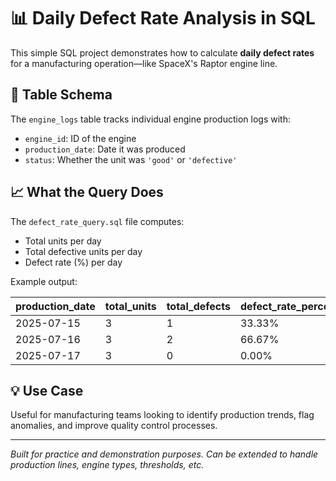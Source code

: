 # 📊 Daily Defect Rate Analysis in SQL

This simple SQL project demonstrates how to calculate **daily defect rates** for a manufacturing operation—like SpaceX's Raptor engine line.

## 🔧 Table Schema

The `engine_logs` table tracks individual engine production logs with:

- `engine_id`: ID of the engine
- `production_date`: Date it was produced
- `status`: Whether the unit was `'good'` or `'defective'`

## 📈 What the Query Does

The `defect_rate_query.sql` file computes:

- Total units per day
- Total defective units per day
- Defect rate (%) per day

Example output:

| production_date | total_units | total_defects | defect_rate_percent |
|-----------------|-------------|----------------|----------------------|
| 2025-07-15      | 3           | 1              | 33.33%               |
| 2025-07-16      | 3           | 2              | 66.67%               |
| 2025-07-17      | 3           | 0              | 0.00%                |

## 💡 Use Case

Useful for manufacturing teams looking to identify production trends, flag anomalies, and improve quality control processes.

---

*Built for practice and demonstration purposes. Can be extended to handle production lines, engine types, thresholds, etc.*
